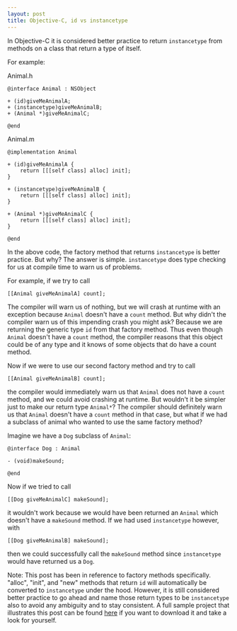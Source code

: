 ```yaml
---
layout: post
title: Objective-C, id vs instancetype
---
```


In Objective-C it is considered better practice to return `instancetype` from methods on a class that return a type of itself.

For example:

Animal.h

```objc
@interface Animal : NSObject

+ (id)giveMeAnimalA;
+ (instancetype)giveMeAnimalB;
+ (Animal *)giveMeAnimalC;

@end
```

Animal.m

```objc
@implementation Animal

+ (id)giveMeAnimalA {
    return [[[self class] alloc] init];
}

+ (instancetype)giveMeAnimalB {
    return [[[self class] alloc] init];
}

+ (Animal *)giveMeAnimalC {
    return [[[self class] alloc] init];
}

@end
```

In the above code, the factory method that returns `instancetype` is better practice. But why? The answer is simple. `instancetype` does type checking for us at compile time to warn us of problems.

For example, if we try to call

```objc
[[Animal giveMeAnimalA] count];
```

The compiler will warn us of nothing, but we will crash at runtime with an exception because   `Animal` doesn't have a `count` method. But why didn't the compiler warn us of this impending crash you might ask? Because we are returning the generic type `id` from that factory method. Thus even though `Animal` doesn't have a `count` method, the compiler reasons that this object could be of any type and it knows of some objects that do have a count method.

Now if we were to use our second factory method and try to call

```objc
[[Animal giveMeAnimalB] count];
```

the compiler would immediately warn us that `Animal` does not have a `count` method, and we could avoid crashing at runtime. But wouldn't it be simpler just to make our return type `Animal*`? The compiler should definitely warn us that `Animal` doesn't have a `count` method in that case, but what if we had a subclass of animal who wanted to use the same factory method?

Imagine we have a `Dog` subclass of `Animal`:

```objc
@interface Dog : Animal

- (void)makeSound;

@end
```

Now if we tried to call

```objc
[[Dog giveMeAnimalC] makeSound];
```

it wouldn't work because we would have been returned an `Animal` which doesn't have a `makeSound`   method. If we had used `instancetype` however, with

```objc
[[Dog giveMeAnimalB] makeSound];
```

then we could successfully call the `makeSound` method since `instancetype` would have returned us a `Dog`.

Note: This post has been in reference to factory methods specifically. "alloc", "init", and "new" methods that return `id` will automatically be converted to `instancetype` under the hood. However, it is still considered better practice to go ahead and name those return types to be `instancetype`   also to avoid any ambiguity and to stay consistent. A full sample project that illustrates this post can be found [here](https://github.com/rajohns08/codingdiscovery/tree/master/2014.11.22%20-%20InstanceType) if you want to download it and take a look for yourself.
